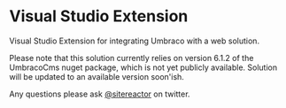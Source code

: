 Visual Studio Extension
=======================

Visual Studio Extension for integrating Umbraco with a web solution.

Please note that this solution currently relies on version 6.1.2 of the UmbracoCms nuget package, which is not yet publicly available. Solution will be updated to an available version soon'ish.

Any questions please ask [@sitereactor](http://twitter.com/sitereactor) on twitter.

